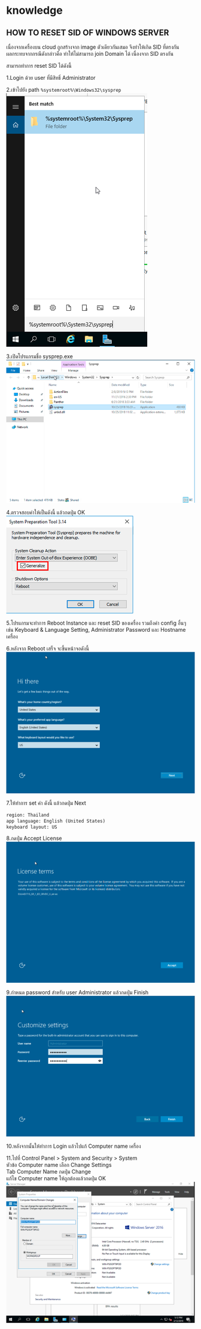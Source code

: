 # knowledge 

## HOW TO RESET SID OF WINDOWS SERVER

เนื่องจากเครื่องบน cloud ถูกสร้างจาก image ตัวเดียวกันเสมอ จึงทำให้เกิด SID ที่ตรงกัน   
ผลกระทบจากกรณีดังกล่าวคือ ทำให้ไม่สามารถ join Domain ได้ เนื่องจาก SID ตรงกัน

สามารถทำการ reset SID ได้ดังนี้

1.Login ด้วย user ที่มีสิทธิ์ Administrator

2.เข้าไปยัง path ```%systemroot%\Windows32\sysprep```
![](../.gitbook/assets/k_how-to-reset-sid-of-windows-server-001.png)

3.เปิดโปรแกรมชื่อ sysprep.exe
![](../.gitbook/assets/k_how-to-reset-sid-of-windows-server-002.png)

4.ตรวจสอบค่าให้เป็นดังนี้ แล้วกดปุ่ม OK
![](../.gitbook/assets/k_how-to-reset-sid-of-windows-server-003.png)

5.โปรแกรมจะทำการ Reboot Instance และ reset SID ของเครื่อง รวมถึงค่า config อื่นๆ   
เช่น Keyboard & Language Setting, Administrator Password และ Hostname เครื่อง

6.หลังจาก Reboot เสร็จ จะขึ้นหน้าจอดังนี้
![](../.gitbook/assets/k_how-to-reset-sid-of-windows-server-004.png)

7.ให้ทำการ set ค่า ดังนี้ แล้วกดปุ่ม Next
```
region: Thailand
app language: English (United States)
keyboard layout: US
```

8.กดปุ่ม Accept License
![](../.gitbook/assets/k_how-to-reset-sid-of-windows-server-005.png)

9.กำหนด password สำหรับ user Administrator แล้วกดปุ่ม Finish
![](../.gitbook/assets/k_how-to-reset-sid-of-windows-server-006.png)

10.หลังจากนั้นให้ทำการ Login แล้วไปแก้ Computer name เครื่อง

11.ไปที่ Control Panel > System and Security > System   
หัวข้อ Computer name เลือก Change Settings   
Tab Computer Name กดปุ่ม Change   
แก้ไข Computer name ให้ถูกต้องแล้วกดปุ่ม OK   
![](../.gitbook/assets/k_how-to-reset-sid-of-windows-server-007.png)
